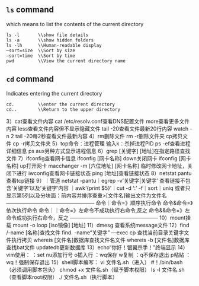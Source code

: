## `ls` command
which means to list the contents of the current directory

    ls -l       \\show file details
    ls -a       \\show hidden folders
    ls -lh      \\Human-readable display
    —sort=size  \\Sort by size
    —sort=time  \\Sort by time
    pwd         \\View the current directory name

## `cd` command
Indicates entering the current directory

    cd.         \\enter the current directory
    cd..        \\Return to the upper directory

3）cat查看文件内容
      cat /etc/resolv.conf查看DNS配置文件
      more查看更多文件内容
      less查看文件内容但不显示隐藏文件
      tail -20查看文件最新20行内容
      watch -n 2 tail -20每2秒查看文件最新内容
4）rm删除文件
      rm -r删除文件夹
      cp拷贝文件
      cp -r拷贝文件夹
5）top命令：进程管理
      输入k：杀掉进程PID
      ps -ef查看进程详细信息
      ps aux另种方式显示进程信息
6）grep [关键字] [地址]在指定路径查找文件
7）ifconfig查看网卡信息
      ifconfig [网卡名称] down关闭网卡
      ifconfig [网卡名称] up打开网卡
      macchanger -m [六位地址] [网卡名称]
      临时修改网卡地址，关闭下进行
      iwconfig查看网卡链接状态
      ping [地址]查看链接状态
8）netstat pantu查看tcp链接
9）｜管道
netstat -pantu｜egrep -v’关键字|关键字’
查看链接不包含‘关键字’以及‘关键字’内容
｜awk‘{print $5}’｜cut -d ‘:’ -f｜sort｜uniq
或者只显示第5列以及分块面：前内容并排序查重>[文件名]输出文件为文件名
—————————————————
命令｜命令=》顺序执行命令
命令&命令=》依次执行命令
命令｜｜命令=》左命令不成功执行右命令,反之
命令&&命令=》左命令成功执行右命令，反之
—————————————————
10）mount挂载
        mount -o loop [iso镜像] [地址]
11）dmesg 查看系统message文件
12）find /-name [名称]查找文件
        find. -name“关键字” —exec cp
        查找当前目录关键字文件执行拷贝
        whereis [文件名]数据库查找文件名文件
        whereis -b [文件名]数据库查找bat文件
        updatedb更新数据库
13）echo“你好！银翼杀手！”终端显示
14）vim使用：
：set nu添加行号                      o插入行
：wq保存                                   w复制
：q不保存退出                          p粘贴
：wq！强制保存退出
15）shell脚本编写：
️vi 文件名.sh（进入）
️#！/bin/bash（必须调用脚本包头）
️chmod +x 文件名.sh（赋予脚本权限）
️ls -l 文件名.sh（查看脚本root权限）
️./ 文件名.sh（执行脚本）
